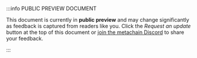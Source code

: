 :::info PUBLIC PREVIEW DOCUMENT

This document is currently in **public preview** and may change significantly as feedback is captured from readers like you. Click the _Request an update_ button at the top of this document or [join the metachain Discord](https://discord.gg/metachain) to share your feedback.

:::
